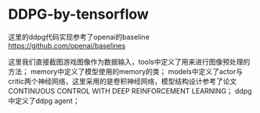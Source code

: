 # DDPG-by-tensorflow

这里的ddpg代码实现参考了openai的baseline https://github.com/openai/baselines

这里我们直接截图游戏图像作为数据输入，tools中定义了用来进行图像预处理的方法；
memory中定义了模型使用的memory的类；
models中定义了actor与critic两个神经网络，这里采用的是卷积神经网络，模型结构设计参考了论文 CONTINUOUS CONTROL WITH DEEP REINFORCEMENT LEARNING；
ddpg中定义了ddpg agent；
